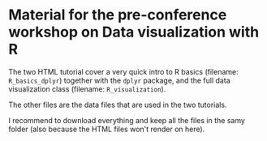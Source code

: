 # Material for the pre-conference workshop on Data visualization with R

The two HTML tutorial cover a very quick intro to R basics (filename: `R_basics_dplyr`) together with the `dplyr` package, and the full data visualization class (filename: `R_visualization`).

The other files are the data files that are used in the two tutorials.

I recommend to download everything and keep all the files in the samy folder (also because the HTML files won't render on here).
